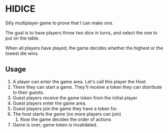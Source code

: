 # HIDICE

Silly multiplayer game to prove that I can make one.

The goal is to have players throw two dice in turns, and select the one to put on the table.

When all players have played, the game decides whether the highest or the lowest die wins.

## Usage

1.  A player can enter the game area.  Let's call this player the Host.
2.  There they can start a game.  They'll receive a token they can distribute to their guests.
3.  Guest players receive the game token from the initial player
4.  Guest players enter the game area.
5.  Guest players join the game they have a token for.
6.  The host starts the game (no more players can join)
    1.  Now the game decides the order of actions
7.  Game is over; game token is invalidated.
